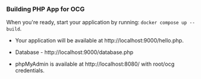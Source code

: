 ### Building PHP App for OCG

When you're ready, start your application by running:
`docker compose up --build`.

- Your application will be available at http://localhost:9000/hello.php.

- Database - http://localhost:9000/database.php

- phpMyAdmin is available at http://localhost:8080/ with root/ocg credentials.
